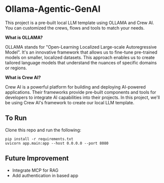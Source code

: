 # Ollama-Agentic-GenAI

This project is a pre-built local LLM template using OLLAMA and Crew AI. You can customized the crews, flows and tools to match your needs.

**What is OLLAMA?**

OLLAMA stands for "Open-Learning Localized Large-scale Autoregressive Model". It's an innovative framework that allows us to fine-tune
pre-trained models on smaller, localized datasets. This approach enables us to create tailored language models that understand the nuances
of specific domains or regions.

**What is Crew AI?**

Crew AI is a powerful platform for building and deploying AI-powered applications. Their frameworks provide pre-built components and tools
for developers to integrate AI capabilities into their projects. In this project, we'll be using Crew AI's framework to create our local
LLM template.
  
  
## To Run
Clone this repo and run the following:
```
pip install -r requirements.txt
uvicorn app.main:app --host 0.0.0.0 --port 8080
```

## Future Improvement
- Integrate MCP for RAG
- Add authentication in based app